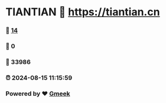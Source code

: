 # TIANTIAN :link: https://tiantian.cn 
### :page_facing_up: [14](https://tiantian.cn/tag.html) 
### :speech_balloon: 0 
### :hibiscus: 33986 
### :alarm_clock: 2024-08-15 11:15:59 
### Powered by :heart: [Gmeek](https://github.com/Meekdai/Gmeek)
